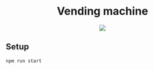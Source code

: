 <h1 align="center">Vending machine</h1>
<p align="center">
  <img src="https://img.shields.io/badge/made%20by-opv1-blue.svg">
</p>

## Setup

```
npm run start
```
